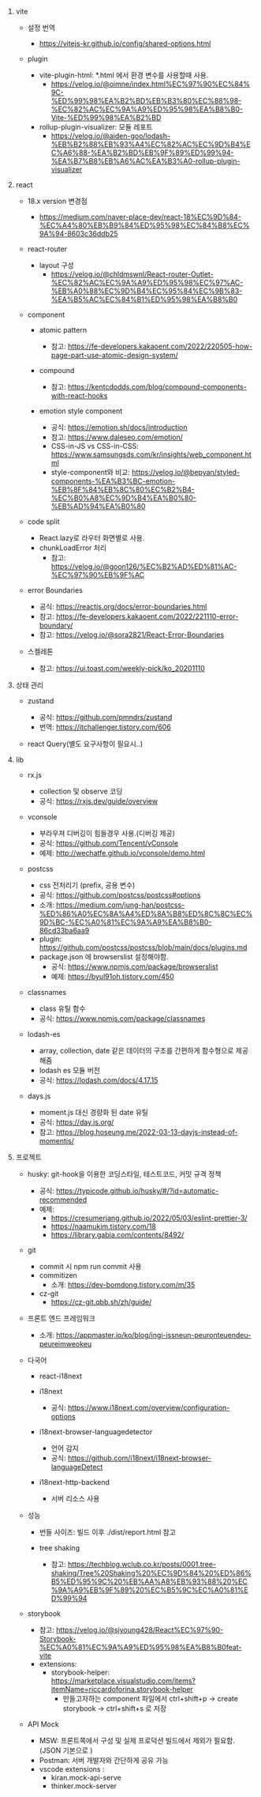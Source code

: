 1. vite

   - 설정 번역

     - https://vitejs-kr.github.io/config/shared-options.html

   - plugin

     - vite-plugin-html: \*.html 에서 환경 변수를 사용할때 사용.
       - https://velog.io/@oimne/index.html%EC%97%90%EC%84%9C-%ED%99%98%EA%B2%BD%EB%B3%80%EC%88%98-%EC%82%AC%EC%9A%A9%ED%95%98%EA%B8%B0-Vite-%ED%99%98%EA%B2%BD
     - rollup-plugin-visualizer: 모듈 레포트
       - https://velog.io/@aiden-goo/lodash-%EB%B2%88%EB%93%A4%EC%82%AC%EC%9D%B4%EC%A6%88-%EA%B2%BD%EB%9F%89%ED%99%94-%EA%B7%B8%EB%A6%AC%EA%B3%A0-rollup-plugin-visualizer

2. react

   - 18.x version 변경점

     - https://medium.com/naver-place-dev/react-18%EC%9D%84-%EC%A4%80%EB%B9%84%ED%95%98%EC%84%B8%EC%9A%94-8603c36ddb25

   - react-router

     - layout 구성
       - https://velog.io/@chldmswnl/React-router-Outlet-%EC%82%AC%EC%9A%A9%ED%95%98%EC%97%AC-%EB%A0%88%EC%9D%B4%EC%95%84%EC%9B%83-%EA%B5%AC%EC%84%B1%ED%95%98%EA%B8%B0

   - component

     - atomic pattern

       - 참고: https://fe-developers.kakaoent.com/2022/220505-how-page-part-use-atomic-design-system/

     - compound

       - 참고: https://kentcdodds.com/blog/compound-components-with-react-hooks

     - emotion style component

       - 공식: https://emotion.sh/docs/introduction
       - 참고: https://www.daleseo.com/emotion/
       - CSS-in-JS vs CSS-in-CSS: https://www.samsungsds.com/kr/insights/web_component.html
       - style-component와 비교: https://velog.io/@bepyan/styled-components-%EA%B3%BC-emotion-%EB%8F%84%EB%8C%80%EC%B2%B4-%EC%B0%A8%EC%9D%B4%EA%B0%80-%EB%AD%94%EA%B0%80

   - code split

     - React.lazy로 라우터 화면별로 사용.
     - chunkLoadError 처리
       - 참고: https://velog.io/@goon126/%EC%B2%AD%ED%81%AC-%EC%97%90%EB%9F%AC

   - error Boundaries

     - 공식: https://reactjs.org/docs/error-boundaries.html
     - 참고: https://fe-developers.kakaoent.com/2022/221110-error-boundary/
     - 참고: https://velog.io/@sora2821/React-Error-Boundaries

   - 스켈레톤

     - 참고: https://ui.toast.com/weekly-pick/ko_20201110

3. 상태 관리

   - zustand

     - 공식: https://github.com/pmndrs/zustand
     - 번역: https://itchallenger.tistory.com/606

   - react Query(별도 요구사항이 필요시..)

4. lib

   - rx.js

     - collection 및 observe 코딩
     - 공식: https://rxjs.dev/guide/overview

   - vconsole

     - 부라우져 디버깅이 힘들경우 사용.(디버깅 제공)
     - 공식: https://github.com/Tencent/vConsole
     - 예제: http://wechatfe.github.io/vconsole/demo.html

   - postcss

     - css 전처리기 (prefix, 공용 변수)
     - 공식: https://github.com/postcss/postcss#options
     - 소개: https://medium.com/jung-han/postcss-%ED%86%A0%EC%8A%A4%ED%8A%B8%ED%8C%8C%EC%9D%BC-%EC%A0%81%EC%9A%A9%EA%B8%B0-86cd33ba6aa9
     - plugin: https://github.com/postcss/postcss/blob/main/docs/plugins.md
     - package.json 에 browserslist 설정해야함.
       - 공식: https://www.npmjs.com/package/browserslist
       - 예제: https://byul91oh.tistory.com/450

   - classnames

     - class 유틸 함수
     - 공식: https://www.npmjs.com/package/classnames

   - lodash-es

     - array, collection, date 같은 데이터의 구조를 간편하게 함수형으로 제공해줌
     - lodash es 모듈 버전
     - 공식: https://lodash.com/docs/4.17.15

   - days.js

     - moment.js 대신 경량화 된 date 유틸
     - 공식: https://day.js.org/
     - 참고: https://blog.hoseung.me/2022-03-13-dayjs-instead-of-momentjs/

5. 프로젝트

   - husky: git-hook을 이용한 코딩스타일, 테스트코드, 커밋 규격 정책

     - 공식: https://typicode.github.io/husky/#/?id=automatic-recommended
     - 예제:
       - https://cresumerjang.github.io/2022/05/03/eslint-prettier-3/
       - https://naamukim.tistory.com/18
       - https://library.gabia.com/contents/8492/

   - git

     - commit 시 npm run commit 사용
     - commitizen
       - 소개: https://dev-bomdong.tistory.com/m/35
     - cz-git
       - https://cz-git.qbb.sh/zh/guide/

   - 프론트 엔드 프레임워크

     - 소개: https://appmaster.io/ko/blog/ingi-issneun-peuronteuendeu-peureimweokeu

   - 다국어

     - react-i18next
     - i18next

       - 공식: https://www.i18next.com/overview/configuration-options

     - i18next-browser-languagedetector

       - 언어 감지
       - 공식: https://github.com/i18next/i18next-browser-languageDetect

     - i18next-http-backend

       - 서버 리소스 사용

   - 성능

     - 번들 사이즈: 빌드 이후 ./dist/report.html 참고

     - tree shaking
       - 참고: https://techblog.wclub.co.kr/posts/0001.tree-shaking/Tree%20Shaking%20%EC%9D%84%20%ED%86%B5%ED%95%9C%20%EB%AA%A8%EB%93%88%20%EC%9A%A9%EB%9F%89%20%EC%B5%9C%EC%A0%81%ED%99%94

   - storybook

     - 참고: https://velog.io/@sjyoung428/React%EC%97%90-Storybook-%EC%A0%81%EC%9A%A9%ED%95%98%EA%B8%B0feat-vite
     - extensions:
       - storybook-helper: https://marketplace.visualstudio.com/items?itemName=riccardoforina.storybook-helper
         - 만들고자하는 component 파일에서 ctrl+shift+p -> create storybook -> ctrl+shift+s 로 저장

   - API Mock

     - MSW: 프론트쪽에서 구성 및 실제 프로덕션 빌드에서 제외가 필요함. (JSON 기본으로 )
     - Postman: 서버 개발자와 간단하게 공유 가능
     - vscode extensions :
       - kiran.mock-api-serve
       - thinker.mock-server
